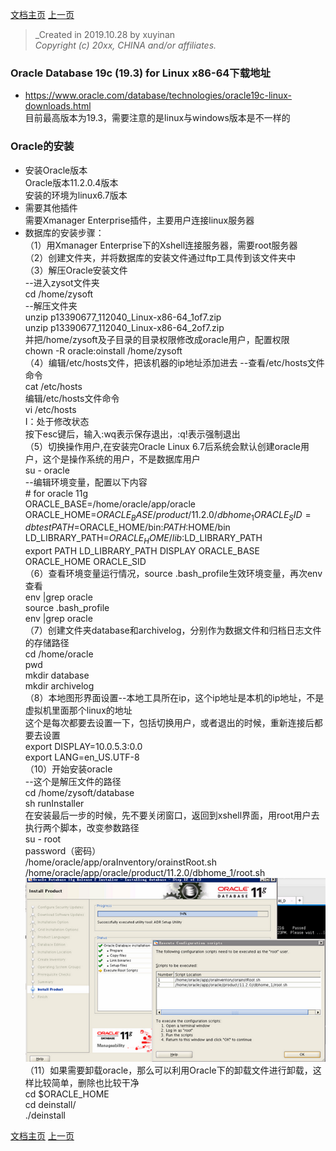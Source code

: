<link href="zoe_docs.css" rel="stylesheet" type="text/css" />

[文档主页](../../index.html)
[上一页](../oracle_for_linux.html)

>	_Created in 2019.10.28 by xuyinan  
>	_Copyright (c) 20xx, CHINA and/or affiliates._  
###	Oracle Database 19c (19.3) for Linux x86-64下载地址  
*	https://www.oracle.com/database/technologies/oracle19c-linux-downloads.html    
	目前最高版本为19.3，需要注意的是linux与windows版本是不一样的
###	Oracle的安装
*	安装Oracle版本  
	Oracle版本11.2.0.4版本  
	安装的环境为linux6.7版本  
*	需要其他插件  
	需要Xmanager Enterprise插件，主要用户连接linux服务器  
*	数据库的安装步骤：  
	（1）用Xmanager Enterprise下的Xshell连接服务器，需要root服务器  
	（2）创建文件夹，并将数据库的安装文件通过ftp工具传到该文件夹中  
	（3）解压Oracle安装文件  
		--进入zysot文件夹  
		cd /home/zysoft  
		--解压文件夹  
		unzip p13390677_112040_Linux-x86-64_1of7.zip  
		unzip p13390677_112040_Linux-x86-64_2of7.zip  
		并把/home/zysoft及子目录的目录权限修改成oracle用户，配置权限  
		chown -R oracle:oinstall /home/zysoft  
	（4）编辑/etc/hosts文件，把该机器的ip地址添加进去
		--查看/etc/hosts文件命令  
		cat /etc/hosts  
		编辑/etc/hosts文件命令  
		vi /etc/hosts  
		I：处于修改状态  
		按下esc键后，输入:wq表示保存退出，:q!表示强制退出  
	（5）切换操作用户,在安装完Oracle Linux 6.7后系统会默认创建oracle用户，这个是操作系统的用户，不是数据库用户  
		su - oracle  
		--编辑环境变量，配置以下内容  
		# for oracle 11g  
		ORACLE_BASE=/home/oracle/app/oracle  
		ORACLE_HOME=$ORACLE_BASE/product/11.2.0/dbhome_1  
		ORACLE_SID=dbtest  
		PATH=$ORACLE_HOME/bin:$PATH:$HOME/bin  
		LD_LIBRARY_PATH=$ORACLE_HOME/lib:$LD_LIBRARY_PATH   
		export PATH LD_LIBRARY_PATH DISPLAY ORACLE_BASE ORACLE_HOME ORACLE_SID  
	（6）查看环境变量运行情况，source .bash_profile生效环境变量，再次env查看  
		env |grep oracle  
		source .bash_profile  
		env |grep oracle  
	（7）创建文件夹database和archivelog，分别作为数据文件和归档日志文件的存储路径  
		cd /home/oracle  
		pwd  
		mkdir database  
		mkdir archivelog  
	（8）本地图形界面设置--本地工具所在ip，这个ip地址是本机的ip地址，不是虚拟机里面那个linux的地址  
		这个是每次都要去设置一下，包括切换用户，或者退出的时候，重新连接后都要去设置  
		export DISPLAY=10.0.5.3:0.0  
		export LANG=en_US.UTF-8  
	（10）开始安装oracle  
		--这个是解压文件的路径  
		cd /home/zysoft/database  
		sh runInstaller  
		在安装最后一步的时候，先不要关闭窗口，返回到xshell界面，用root用户去执行两个脚本，改变参数路径  
		su - root  
		password（密码）  
		/home/oracle/app/oraInventory/orainstRoot.sh  
		/home/oracle/app/oracle/product/11.2.0/dbhome_1/root.sh  
		![图片](../oralce_for_linux/images/install_finish.png "install_finish")  
	（11）如果需要卸载oracle，那么可以利用Oracle下的卸载文件进行卸载，这样比较简单，删除也比较干净  
		cd $ORACLE_HOME  
		cd deinstall/  
		./deinstall  
		
[文档主页](../../index.html)
[上一页](../oracle_for_linux.html)
